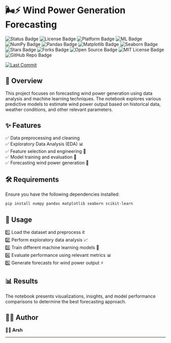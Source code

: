 
# 🌬️⚡ **Wind Power Generation Forecasting**

<p align="left">
  <img src="https://img.shields.io/badge/status-Beta-yellow.svg" alt="Status Badge"/>
  <img src="https://img.shields.io/github/license/arshc0der/Wind_Power_Generation_Forecasting?color=green" alt="License Badge"/>
  <img src="https://img.shields.io/badge/platform-Python-%233776AB.svg" alt="Platform Badge"/>
  <img src="https://img.shields.io/badge/ML-Scikit--Learn-%23013243.svg" alt="ML Badge"/>
  <img src="https://img.shields.io/badge/tech-NumPy-%23013243.svg" alt="NumPy Badge"/>
  <img src="https://img.shields.io/badge/tech-Pandas-%23150458.svg" alt="Pandas Badge"/>
  <img src="https://img.shields.io/badge/tech-Matplotlib-%23E91E63.svg" alt="Matplotlib Badge"/>
  <img src="https://img.shields.io/badge/tech-Seaborn-%23A3C3D9.svg" alt="Seaborn Badge"/>
  <img src="https://img.shields.io/github/stars/arshc0der/Wind_Power_Generation_Forecasting?style=social" alt="Stars Badge"/>
  <img src="https://img.shields.io/github/forks/arshc0der/Wind_Power_Generation_Forecasting?style=social" alt="Forks Badge"/>
  <img src="https://img.shields.io/badge/Open%20Source-Yes-brightgreen.svg" alt="Open Source Badge"/>
  <img src="https://img.shields.io/badge/license-MIT-blue.svg" alt="MIT License Badge"/>
  <img src="https://img.shields.io/badge/Repo-GitHub-%23181717.svg" alt="GitHub Repo Badge"/>
</p>

[![Last Commit](https://img.shields.io/github/last-commit/arshc0der/Wind_Power_Generation_Forecasting)](https://github.com/arshc0der/Wind_Power_Generation_Forecasting/commits/main)

## 📌 Overview  
This project focuses on forecasting wind power generation using data analysis and machine learning techniques. The notebook explores various predictive models to estimate wind power output based on historical data, weather conditions, and other relevant parameters.  

## ✨ Features  
✅ Data preprocessing and cleaning  
✅ Exploratory Data Analysis (EDA) 📊  
✅ Feature selection and engineering 🎯  
✅ Model training and evaluation 🤖  
✅ Forecasting wind power generation 🔮  

## 🛠️ Requirements  
Ensure you have the following dependencies installed:  
```bash
pip install numpy pandas matplotlib seaborn scikit-learn
```

## 🚀 Usage  
1️⃣ Load the dataset and preprocess it  
2️⃣ Perform exploratory data analysis 📈  
3️⃣ Train different machine learning models 🤖  
4️⃣ Evaluate performance using relevant metrics 📊  
5️⃣ Generate forecasts for wind power output ⚡  

## 📊 Results  
The notebook presents visualizations, insights, and model performance comparisons to determine the best forecasting approach.  

## 👨‍💻 Author  
**🚀🔥 Arsh**  

---  
 